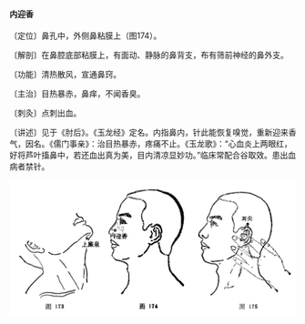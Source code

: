 #### 内迎香

〔定位〕鼻孔中，外侧鼻粘膜上（图174）。

〔解剖〕在鼻腔底部粘膜上，有面动、静脉的鼻背支，布有筛前神经的鼻外支。

〔功能〕清热散风，宣通鼻窍。

〔主治〕目热暴赤，鼻痒，不闻香臭。

〔刺灸〕点刺出血。

〔讲述〕见于《肘后》。《玉龙经》定名。内指鼻内，针此能恢复嗅觉，重新迎来香气，因名。《儒门事亲》：治目热暴赤，疼痛不止。《玉龙歌》：“心血炎上两眼红，好将芦叶搐鼻中，若还血出真为美，目内清凉显妙功。”临床常配合谷取效。患出血病者禁针。

![](./img/图173、174、175.jpg)

